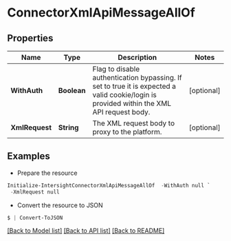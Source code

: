 # ConnectorXmlApiMessageAllOf
## Properties

Name | Type | Description | Notes
------------ | ------------- | ------------- | -------------
**WithAuth** | **Boolean** | Flag to disable authentication bypassing. If set to true it is expected a valid cookie/login is provided within the XML API request body. | [optional] 
**XmlRequest** | **String** | The XML request body to proxy to the platform. | [optional] 

## Examples

- Prepare the resource
```powershell
Initialize-IntersightConnectorXmlApiMessageAllOf  -WithAuth null `
 -XmlRequest null
```

- Convert the resource to JSON
```powershell
$ | Convert-ToJSON
```

[[Back to Model list]](../README.md#documentation-for-models) [[Back to API list]](../README.md#documentation-for-api-endpoints) [[Back to README]](../README.md)

